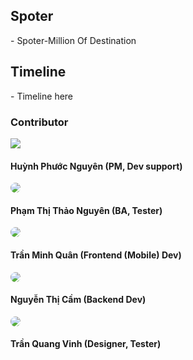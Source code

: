 <h2>Spoter</h2>
- Spoter-Million Of Destination

<h2>Timeline</h2>
- Timeline here

<h3>Contributor</h3>

<img src="https://scontent.fdad3-6.fna.fbcdn.net/v/t39.30808-1/414662153_1787969228333814_4234116496793469603_n.jpg?stp=dst-jpg_p200x200&_nc_cat=107&ccb=1-7&_nc_sid=5f2048&_nc_eui2=AeGr4PYTOz0sYppM7VaZcXbLRMwCuVogi4tEzAK5WiCLi0nnm_3L02uLCJT9N2gRfkazTKe63cCXnC1-Bw5fdi5G&_nc_ohc=RjTkXU3gUs0Q7kNvgES_bOe&_nc_ht=scontent.fdad3-6.fna&oh=00_AYCGcW87OoRH7q1Nt4XQW2R7t3aFBXI8DSSzF7VXG39sqg&oe=667A2848">
<h4>Huỳnh Phước Nguyên (PM, Dev support)</h4>

<img class="img_profile" style=" border-radius : 20px;" src="https://scontent.fdad3-6.fna.fbcdn.net/v/t39.30808-1/427606499_1747581612421796_585693390353194637_n.jpg?stp=c0.29.200.200a_dst-jpg_p200x200&_nc_cat=109&ccb=1-7&_nc_sid=5f2048&_nc_eui2=AeH1O4WZftkYZvXTou2l_brvVtP0bgMsh5tW0_RuAyyHmycnZ9gE-gl2GQ8DDfVF-deC-MFDnO1pxIo2jQ7wjY4h&_nc_ohc=bNr4wvHyuLwQ7kNvgFdL4zl&_nc_ht=scontent.fdad3-6.fna&oh=00_AYCvGh4fbnqvwZhVn6relWd42vGZZGckwqHcgkLl2dSR-Q&oe=667A0A0D">
<h4>Phạm Thị Thảo Nguyên (BA, Tester)</h4>

<img class="img_profile" style=" border-radius : 20px;" src="https://drive.google.com/uc?export=view&id=17c8QBGeAfD19OE1GJczc6oEeTQ4hWWfT">
<h4>Trần Minh Quân (Frontend (Mobile) Dev)</h4>

<img class="img_profile" style=" border-radius : 20px;" src="https://scontent.fdad1-3.fna.fbcdn.net/v/t39.30808-1/428329918_1702612926898170_1466684444212261860_n.jpg?stp=dst-jpg_p200x200&_nc_cat=110&ccb=1-7&_nc_sid=5f2048&_nc_eui2=AeFAsNKJvXdgebPkxyDC7dN430ow_03n0gLfSjD_TefSAmf4AMkGmjH0rqXCxG7YlrARCeFnEaLwj1LflKgqbbBn&_nc_ohc=1kTOwDHLKXAQ7kNvgFfO4SB&_nc_ht=scontent.fdad1-3.fna&oh=00_AYCPDfmP5NQP6iTlGcUhu7jJt_fE4PDMy38deydKAC2czg&oe=667A465C">
<h4>Nguyễn Thị Cầm (Backend Dev)</h4>

<img class="img_profile" style=" border-radius : 20px;" src="https://scontent.fdad1-3.fna.fbcdn.net/v/t39.30808-1/437897709_1489292515264133_3309044121278455918_n.jpg?stp=c50.0.200.200a_dst-jpg_p200x200&_nc_cat=111&ccb=1-7&_nc_sid=5f2048&_nc_eui2=AeGigDcpPdpYJ1w0to3MN9_uXSYMy-9-pAtdJgzL736kCxh-_qXzDWAlgg1kI7UFuHB7nkHn6exeEd37HoXxNCpn&_nc_ohc=GR0wCXXrb5AQ7kNvgFyrcBd&_nc_ht=scontent.fdad1-3.fna&oh=00_AYDUHfr6Mi8nOmNyTd5G6ahudOkyT7c_CzrdGUEuHfqbiA&oe=667A55BD">
<h4>Trần Quang Vinh (Designer, Tester)</h4>